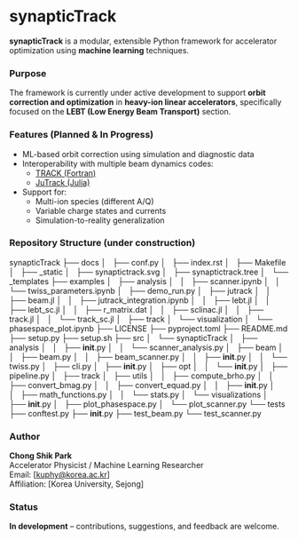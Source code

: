 # synapticTrack

**synapticTrack** is a modular, extensible Python framework for accelerator optimization using **machine learning** techniques.

### Purpose

The framework is currently under active development to support **orbit correction and optimization** in **heavy-ion linear accelerators**, specifically focused on the **LEBT (Low Energy Beam Transport)** section.

### Features (Planned & In Progress)

- ML-based orbit correction using simulation and diagnostic data
- Interoperability with multiple beam dynamics codes:
  - [TRACK (Fortran)](https://www.phy.anl.gov/atlas/TRACK/)
  - [JuTrack (Julia)](https://github.com/cheolgyu/JuTrack.jl)
- Support for:
  - Multi-ion species (different A/Q)
  - Variable charge states and currents
  - Simulation-to-reality generalization


### Repository Structure (under construction)
synapticTrack
├── docs
│   ├── conf.py
│   ├── index.rst
│   ├── Makefile
│   ├── \_static
│   ├── synaptictrack.svg
│   ├── synaptictrack.tree
│   └── \_templates
├── examples
│   ├── analysis
│   │   ├── scanner.ipynb
│   │   └── twiss_parameters.ipynb
│   ├── demo_run.py
│   ├── jutrack
│   │   ├── beam.jl
│   │   ├── jutrack_integration.ipynb
│   │   ├── lebt.jl
│   │   ├── lebt_sc.jl
│   │   ├── r_matrix.dat
│   │   ├── sclinac.jl
│   │   ├── track.jl
│   │   └── track_sc.jl
│   ├── track
│   └── visualization
│       └── phasespace_plot.ipynb
├── LICENSE
├── pyproject.toml
├── README.md
├── setup.py
├── setup.sh
├── src
│   └── synapticTrack
│       ├── analysis
│       │   ├── __init__.py
│       │   └── scanner_analysis.py
│       ├── beam
│       │   ├── beam.py
│       │   ├── beam_scanner.py
│       │   ├── __init__.py
│       │   └── twiss.py
│       ├── cli.py
│       ├── __init__.py
│       ├── opt
│       │   └── __init__.py
│       ├── pipeline.py
│       ├── track
│       ├── utils
│       │   ├── compute_brho.py
│       │   ├── convert_bmag.py
│       │   ├── convert_equad.py
│       │   ├── __init__.py
│       │   ├── math_functions.py
│       │   └── stats.py
│       └── visualizations
│           ├── __init__.py
│           ├── plot_phasespace.py
│           └── plot_scanner.py
└── tests
    ├── conftest.py
    ├── __init__.py
    ├── test_beam.py
    └── test_scanner.py


### Author

**Chong Shik Park**  
Accelerator Physicist / Machine Learning Researcher  
Email: [kuphy@korea.ac.kr]  
Affiliation: [Korea University, Sejong]  


### Status

 **In development** – contributions, suggestions, and feedback are welcome.



